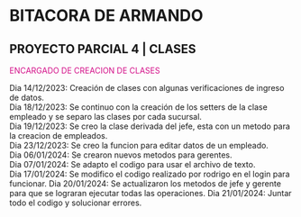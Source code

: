 # BITACORA DE ARMANDO

## PROYECTO PARCIAL 4 | CLASES

<span style="color:#d41089">ENCARGADO DE CREACION DE CLASES</span>

Dia 14/12/2023: Creación de clases con algunas verificaciones de ingreso de datos.  
Dia 18/12/2023: Se continuo con la creación de los setters de la clase empleado y se separo las clases por cada sucursal.   
Dia 19/12/2023: Se creo la clase derivada del jefe, esta con un metodo para la creacion de empleados.   
Dia 23/12/2023: Se creo la funcion para editar datos de un empleado.    
Dia 06/01/2024: Se crearon nuevos metodos para gerentes.    
Dia 07/01/2024: Se adapto el codigo para usar el archivo de texto.  
Dia 17/01/2024: Se modifico el codigo realizado por rodrigo en el login para funcionar.
Dia 20/01/2024: Se actualizaron los metodos de jefe y gerente para que se lograran ejecutar todas las operaciones.
Dia 21/01/2024: Juntar todo el codigo y solucionar errores.